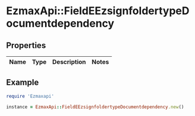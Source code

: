 # EzmaxApi::FieldEEzsignfoldertypeDocumentdependency

## Properties

| Name | Type | Description | Notes |
| ---- | ---- | ----------- | ----- |

## Example

```ruby
require 'Ezmaxapi'

instance = EzmaxApi::FieldEEzsignfoldertypeDocumentdependency.new()
```

